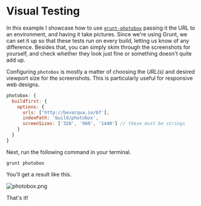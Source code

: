 # Visual Testing

In this example I showcase how to use [`grunt-photobox`][2] passing it the URL to an environment, and having it take pictures. Since we're using Grunt, we can set it up so that these tests run on every build, letting us know of any difference. Besides that, you can simply skim through the screenshots for yourself, and check whether they look just fine or something doesn't quite add up.

Configuring `photobox` is mostly a matter of choosing the _URL(s)_ and desired viewport size for the screenshots. This is particularly useful for responsive web designs.

```js
photobox: {
  buildfirst: {
    options: {
      urls: ['http://bevacqua.io/bf'],
      indexPath: 'build/photobox',
      screenSizes: ['320', '960', '1440'] // these must be strings
    }
  }
}
```

Next, run the following command in your terminal.

```shell
grunt photobox
```

You'll get a result like this.

![photobox.png][1]

That's it!

[1]: https://raw.github.com/buildfirst/buildfirst/master/images/photobox.png
[2]: https://github.com/stefanjudis/grunt-photobox
